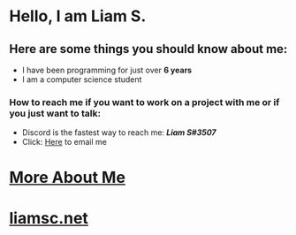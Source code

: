 # Hello, I am **Liam S.**
## Here are some things you should know about me:
 - I have been programming for just over **6 years**
 - I am a computer science student
### How to reach me if you want to work on a project with me or if you just want to talk:
 - Discord is the fastest way to reach me: _**Liam S#3507**_
 - Click: [Here](mailto:contact@liamsc.net) to email me


# [More About Me](https://liamsc.net/about-me)
# [liamsc.net](https://liamsc.net/)
